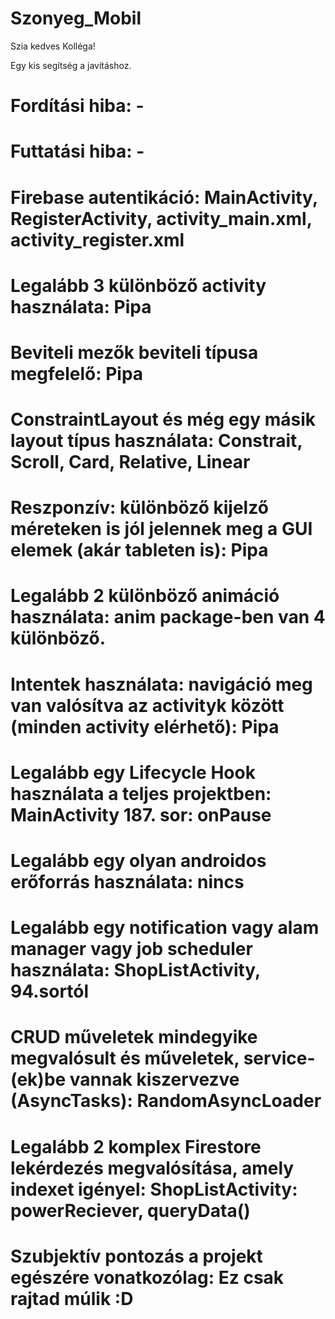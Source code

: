 # Szonyeg_Mobil
Szia kedves Kolléga!

Egy kis segítség a javításhoz.

# Fordítási hiba: -
# Futtatási hiba: -
# Firebase autentikáció: MainActivity, RegisterActivity, activity_main.xml, activity_register.xml
# Legalább 3 különböző activity használata: Pipa
# Beviteli mezők beviteli típusa megfelelő: Pipa
# ConstraintLayout és még egy másik layout típus használata: Constrait, Scroll, Card, Relative, Linear
# Reszponzív: különböző kijelző méreteken is jól jelennek meg a GUI elemek (akár tableten is): Pipa
# Legalább 2 különböző animáció használata: anim package-ben van 4 különböző.
# Intentek használata: navigáció meg van valósítva az activityk között (minden activity elérhető): Pipa
# Legalább egy Lifecycle Hook használata a teljes projektben: MainActivity 187. sor: onPause
# Legalább egy olyan androidos erőforrás használata: nincs
# Legalább egy notification vagy alam manager vagy job scheduler használata: ShopListActivity, 94.sortól
# CRUD műveletek mindegyike megvalósult és műveletek, service-(ek)be vannak kiszervezve (AsyncTasks): RandomAsyncLoader
# Legalább 2 komplex Firestore lekérdezés megvalósítása, amely indexet igényel: ShopListActivity: powerReciever, queryData()
# Szubjektív pontozás a projekt egészére vonatkozólag: Ez csak rajtad múlik :D

